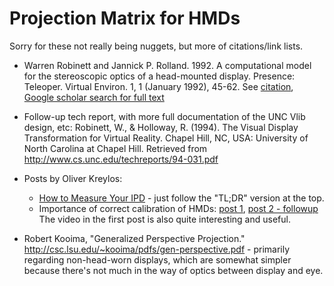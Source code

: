 # Projection Matrix for HMDs

Sorry for these not really being nuggets, but more of citations/link lists.

- Warren Robinett and Jannick P. Rolland. 1992. A computational model for the stereoscopic optics of a head-mounted display. Presence: Teleoper. Virtual Environ. 1, 1 (January 1992), 45-62. See [citation](http://dl.acm.org/citation.cfm?id=128951), [Google scholar search for full text](https://scholar.google.com/scholar?cluster=2992207312910025339&hl=en&as_sdt=0,16)

- Follow-up tech report, with more full documentation of the UNC Vlib design, etc: Robinett, W., & Holloway, R. (1994). The Visual Display Transformation for Virtual Reality. Chapel Hill, NC, USA: University of North Carolina at Chapel Hill. Retrieved from http://www.cs.unc.edu/techreports/94-031.pdf

- Posts by Oliver Kreylos:
  - [How to Measure Your IPD](http://doc-ok.org/?p=898) - just follow the "TL;DR" version at the top.
  - Importance of correct calibration of HMDs: [post 1](http://doc-ok.org/?p=756), [post 2 - followup](http://doc-ok.org/?p=764) The video in the first post is also quite interesting and useful.

- Robert Kooima, "Generalized Perspective Projection." <http://csc.lsu.edu/~kooima/pdfs/gen-perspective.pdf> - primarily regarding non-head-worn displays, which are somewhat simpler because there's not much in the way of optics between display and eye.